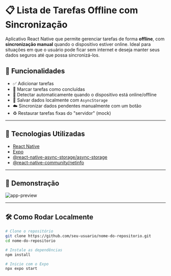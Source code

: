 # 📋 Lista de Tarefas Offline com Sincronização

Aplicativo React Native que permite gerenciar tarefas de forma **offline**, com **sincronização manual** quando o dispositivo estiver online. Ideal para situações em que o usuário pode ficar sem internet e deseja manter seus dados seguros até que possa sincronizá-los.

## 🚀 Funcionalidades

- ✅ Adicionar tarefas
- 🔄 Marcar tarefas como concluídas
- 📶 Detectar automaticamente quando o dispositivo está online/offline
- 💾 Salvar dados localmente com `AsyncStorage`
- ☁️ Sincronizar dados pendentes manualmente com um botão
- ♻️ Restaurar tarefas fixas do "servidor" (mock)

---

## 🧠 Tecnologias Utilizadas

- [React Native](https://reactnative.dev/)
- [Expo](https://expo.dev/)
- [@react-native-async-storage/async-storage](https://github.com/react-native-async-storage/async-storage)
- [@react-native-community/netinfo](https://github.com/react-native-netinfo/react-native-netinfo)

---

## 📱 Demonstração

![app-preview](./assets/preview.png) <!-- adicione uma imagem do app depois -->

---

## 🛠️ Como Rodar Localmente

```bash
# Clone o repositório
git clone https://github.com/seu-usuario/nome-do-repositorio.git
cd nome-do-repositorio

# Instale as dependências
npm install

# Inicie com o Expo
npx expo start
